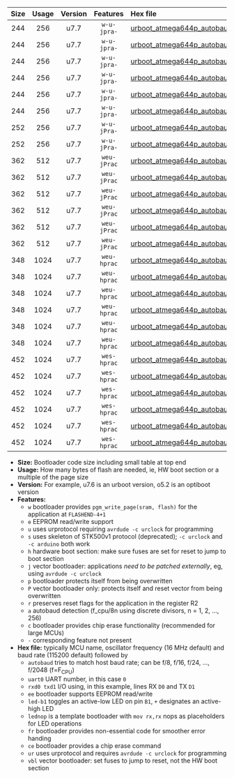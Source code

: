 |Size|Usage|Version|Features|Hex file|
|:-:|:-:|:-:|:-:|:--|
|244|256|u7.7|`w-u-jpra-`|[urboot_atmega644p_autobaud_uart0_rxd0_txd1_led+b0_ur_vbl.hex](https://raw.githubusercontent.com/stefanrueger/urboot.hex/main/mcus/atmega644p/autobaud/urboot_atmega644p_autobaud_uart0_rxd0_txd1_led+b0_ur_vbl.hex)|
|244|256|u7.7|`w-u-jpra-`|[urboot_atmega644p_autobaud_uart0_rxd0_txd1_led+b7_ur_vbl.hex](https://raw.githubusercontent.com/stefanrueger/urboot.hex/main/mcus/atmega644p/autobaud/urboot_atmega644p_autobaud_uart0_rxd0_txd1_led+b7_ur_vbl.hex)|
|244|256|u7.7|`w-u-jpra-`|[urboot_atmega644p_autobaud_uart0_rxd0_txd1_lednop_ur_vbl.hex](https://raw.githubusercontent.com/stefanrueger/urboot.hex/main/mcus/atmega644p/autobaud/urboot_atmega644p_autobaud_uart0_rxd0_txd1_lednop_ur_vbl.hex)|
|244|256|u7.7|`w-u-jpra-`|[urboot_atmega644p_autobaud_uart1_rxd2_txd3_led+b0_ur_vbl.hex](https://raw.githubusercontent.com/stefanrueger/urboot.hex/main/mcus/atmega644p/autobaud/urboot_atmega644p_autobaud_uart1_rxd2_txd3_led+b0_ur_vbl.hex)|
|244|256|u7.7|`w-u-jpra-`|[urboot_atmega644p_autobaud_uart1_rxd2_txd3_led+b7_ur_vbl.hex](https://raw.githubusercontent.com/stefanrueger/urboot.hex/main/mcus/atmega644p/autobaud/urboot_atmega644p_autobaud_uart1_rxd2_txd3_led+b7_ur_vbl.hex)|
|244|256|u7.7|`w-u-jpra-`|[urboot_atmega644p_autobaud_uart1_rxd2_txd3_lednop_ur_vbl.hex](https://raw.githubusercontent.com/stefanrueger/urboot.hex/main/mcus/atmega644p/autobaud/urboot_atmega644p_autobaud_uart1_rxd2_txd3_lednop_ur_vbl.hex)|
|252|256|u7.7|`w-u-jPra-`|[urboot_atmega644p_autobaud_uart0_rxd0_txd1_ur_vbl.hex](https://raw.githubusercontent.com/stefanrueger/urboot.hex/main/mcus/atmega644p/autobaud/urboot_atmega644p_autobaud_uart0_rxd0_txd1_ur_vbl.hex)|
|252|256|u7.7|`w-u-jPra-`|[urboot_atmega644p_autobaud_uart1_rxd2_txd3_ur_vbl.hex](https://raw.githubusercontent.com/stefanrueger/urboot.hex/main/mcus/atmega644p/autobaud/urboot_atmega644p_autobaud_uart1_rxd2_txd3_ur_vbl.hex)|
|362|512|u7.7|`weu-jPrac`|[urboot_atmega644p_autobaud_uart0_rxd0_txd1_ee_led+b0_fr_ce_ur_vbl.hex](https://raw.githubusercontent.com/stefanrueger/urboot.hex/main/mcus/atmega644p/autobaud/urboot_atmega644p_autobaud_uart0_rxd0_txd1_ee_led+b0_fr_ce_ur_vbl.hex)|
|362|512|u7.7|`weu-jPrac`|[urboot_atmega644p_autobaud_uart0_rxd0_txd1_ee_led+b7_fr_ce_ur_vbl.hex](https://raw.githubusercontent.com/stefanrueger/urboot.hex/main/mcus/atmega644p/autobaud/urboot_atmega644p_autobaud_uart0_rxd0_txd1_ee_led+b7_fr_ce_ur_vbl.hex)|
|362|512|u7.7|`weu-jPrac`|[urboot_atmega644p_autobaud_uart0_rxd0_txd1_ee_lednop_fr_ce_ur_vbl.hex](https://raw.githubusercontent.com/stefanrueger/urboot.hex/main/mcus/atmega644p/autobaud/urboot_atmega644p_autobaud_uart0_rxd0_txd1_ee_lednop_fr_ce_ur_vbl.hex)|
|362|512|u7.7|`weu-jPrac`|[urboot_atmega644p_autobaud_uart1_rxd2_txd3_ee_led+b0_fr_ce_ur_vbl.hex](https://raw.githubusercontent.com/stefanrueger/urboot.hex/main/mcus/atmega644p/autobaud/urboot_atmega644p_autobaud_uart1_rxd2_txd3_ee_led+b0_fr_ce_ur_vbl.hex)|
|362|512|u7.7|`weu-jPrac`|[urboot_atmega644p_autobaud_uart1_rxd2_txd3_ee_led+b7_fr_ce_ur_vbl.hex](https://raw.githubusercontent.com/stefanrueger/urboot.hex/main/mcus/atmega644p/autobaud/urboot_atmega644p_autobaud_uart1_rxd2_txd3_ee_led+b7_fr_ce_ur_vbl.hex)|
|362|512|u7.7|`weu-jPrac`|[urboot_atmega644p_autobaud_uart1_rxd2_txd3_ee_lednop_fr_ce_ur_vbl.hex](https://raw.githubusercontent.com/stefanrueger/urboot.hex/main/mcus/atmega644p/autobaud/urboot_atmega644p_autobaud_uart1_rxd2_txd3_ee_lednop_fr_ce_ur_vbl.hex)|
|348|1024|u7.7|`weu-hprac`|[urboot_atmega644p_autobaud_uart0_rxd0_txd1_ee_led+b0_fr_ce_ur.hex](https://raw.githubusercontent.com/stefanrueger/urboot.hex/main/mcus/atmega644p/autobaud/urboot_atmega644p_autobaud_uart0_rxd0_txd1_ee_led+b0_fr_ce_ur.hex)|
|348|1024|u7.7|`weu-hprac`|[urboot_atmega644p_autobaud_uart0_rxd0_txd1_ee_led+b7_fr_ce_ur.hex](https://raw.githubusercontent.com/stefanrueger/urboot.hex/main/mcus/atmega644p/autobaud/urboot_atmega644p_autobaud_uart0_rxd0_txd1_ee_led+b7_fr_ce_ur.hex)|
|348|1024|u7.7|`weu-hprac`|[urboot_atmega644p_autobaud_uart0_rxd0_txd1_ee_lednop_fr_ce_ur.hex](https://raw.githubusercontent.com/stefanrueger/urboot.hex/main/mcus/atmega644p/autobaud/urboot_atmega644p_autobaud_uart0_rxd0_txd1_ee_lednop_fr_ce_ur.hex)|
|348|1024|u7.7|`weu-hprac`|[urboot_atmega644p_autobaud_uart1_rxd2_txd3_ee_led+b0_fr_ce_ur.hex](https://raw.githubusercontent.com/stefanrueger/urboot.hex/main/mcus/atmega644p/autobaud/urboot_atmega644p_autobaud_uart1_rxd2_txd3_ee_led+b0_fr_ce_ur.hex)|
|348|1024|u7.7|`weu-hprac`|[urboot_atmega644p_autobaud_uart1_rxd2_txd3_ee_led+b7_fr_ce_ur.hex](https://raw.githubusercontent.com/stefanrueger/urboot.hex/main/mcus/atmega644p/autobaud/urboot_atmega644p_autobaud_uart1_rxd2_txd3_ee_led+b7_fr_ce_ur.hex)|
|348|1024|u7.7|`weu-hprac`|[urboot_atmega644p_autobaud_uart1_rxd2_txd3_ee_lednop_fr_ce_ur.hex](https://raw.githubusercontent.com/stefanrueger/urboot.hex/main/mcus/atmega644p/autobaud/urboot_atmega644p_autobaud_uart1_rxd2_txd3_ee_lednop_fr_ce_ur.hex)|
|452|1024|u7.7|`wes-hprac`|[urboot_atmega644p_autobaud_uart0_rxd0_txd1_ee_led+b0_fr_ce.hex](https://raw.githubusercontent.com/stefanrueger/urboot.hex/main/mcus/atmega644p/autobaud/urboot_atmega644p_autobaud_uart0_rxd0_txd1_ee_led+b0_fr_ce.hex)|
|452|1024|u7.7|`wes-hprac`|[urboot_atmega644p_autobaud_uart0_rxd0_txd1_ee_led+b7_fr_ce.hex](https://raw.githubusercontent.com/stefanrueger/urboot.hex/main/mcus/atmega644p/autobaud/urboot_atmega644p_autobaud_uart0_rxd0_txd1_ee_led+b7_fr_ce.hex)|
|452|1024|u7.7|`wes-hprac`|[urboot_atmega644p_autobaud_uart0_rxd0_txd1_ee_lednop_fr_ce.hex](https://raw.githubusercontent.com/stefanrueger/urboot.hex/main/mcus/atmega644p/autobaud/urboot_atmega644p_autobaud_uart0_rxd0_txd1_ee_lednop_fr_ce.hex)|
|452|1024|u7.7|`wes-hprac`|[urboot_atmega644p_autobaud_uart1_rxd2_txd3_ee_led+b0_fr_ce.hex](https://raw.githubusercontent.com/stefanrueger/urboot.hex/main/mcus/atmega644p/autobaud/urboot_atmega644p_autobaud_uart1_rxd2_txd3_ee_led+b0_fr_ce.hex)|
|452|1024|u7.7|`wes-hprac`|[urboot_atmega644p_autobaud_uart1_rxd2_txd3_ee_led+b7_fr_ce.hex](https://raw.githubusercontent.com/stefanrueger/urboot.hex/main/mcus/atmega644p/autobaud/urboot_atmega644p_autobaud_uart1_rxd2_txd3_ee_led+b7_fr_ce.hex)|
|452|1024|u7.7|`wes-hprac`|[urboot_atmega644p_autobaud_uart1_rxd2_txd3_ee_lednop_fr_ce.hex](https://raw.githubusercontent.com/stefanrueger/urboot.hex/main/mcus/atmega644p/autobaud/urboot_atmega644p_autobaud_uart1_rxd2_txd3_ee_lednop_fr_ce.hex)|

- **Size:** Bootloader code size including small table at top end
- **Usage:** How many bytes of flash are needed, ie, HW boot section or a multiple of the page size
- **Version:** For example, u7.6 is an urboot version, o5.2 is an optiboot version
- **Features:**
  + `w` bootloader provides `pgm_write_page(sram, flash)` for the application at `FLASHEND-4+1`
  + `e` EEPROM read/write support
  + `u` uses urprotocol requiring `avrdude -c urclock` for programming
  + `s` uses skeleton of STK500v1 protocol (deprecated); `-c urclock` and `-c arduino` both work
  + `h` hardware boot section: make sure fuses are set for reset to jump to boot section
  + `j` vector bootloader: applications *need to be patched externally*, eg, using `avrdude -c urclock`
  + `p` bootloader protects itself from being overwritten
  + `P` vector bootloader only: protects itself and reset vector from being overwritten
  + `r` preserves reset flags for the application in the register R2
  + `a` autobaud detection (f_cpu/8n using discrete divisors, n = 1, 2, ..., 256)
  + `c` bootloader provides chip erase functionality (recommended for large MCUs)
  + `-` corresponding feature not present
- **Hex file:** typically MCU name, oscillator frequency (16 MHz default) and baud rate (115200 default) followed by
  + `autobaud` tries to match host baud rate; can be f/8, f/16, f/24, ..., f/2048 (f=F<sub>CPU</sub>)
  + `uart0` UART number, in this case `0`
  + `rxd0 txd1` I/O using, in this example, lines RX `D0` and TX `D1`
  + `ee` bootloader supports EEPROM read/write
  + `led-b1` toggles an active-low LED on pin `B1`, `+` designates an active-high LED
  + `lednop` is a template bootloader with `mov rx,rx` nops as placeholders for LED operations
  + `fr` bootloader provides non-essential code for smoother error handing
  + `ce` bootloader provides a chip erase command
  + `ur` uses urprotocol and requires `avrdude -c urclock` for programming
  + `vbl` vector bootloader: set fuses to jump to reset, not the HW boot section

